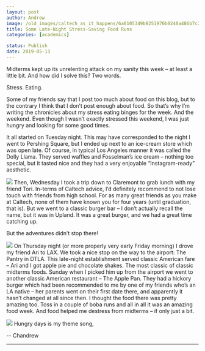 ```yaml
---
layout: post
author: Andrew
image: /old_images/caltech_as_it_happens/6a0105349b8251970b0240a486b7c2200d.jpg
title: Some Late-Night Stress-Saving Food Runs
categories: [academics]

status: Publish
date: 2019-05-13
---
```



Midterms kept up its unrelenting attack on my sanity this week – at least a little bit. And how did I solve this? Two words.

Stress. Eating.

Some of my friends say that I post too much about food on this blog, but to the contrary I think that I don’t post enough about food. So that’s why I’m writing the chronicles about my stress eating binges for the week. And the weekend. Even though I wasn’t exactly stressed this weekend, I was just hungry and looking for some good times.

It all started on Tuesday night. This may have corresponded to the night I went to Pershing Square, but I ended up next to an ice-cream store which was open late. Of course, in typical Los Angeles manner it was called the Dolly Llama. They served waffles and Fosselman’s ice cream – nothing too special, but it tasted nice and they had a very enjoyable “Instagram-ready” aesthetic.


![](/old_images/caltech_as_it_happens/6a0105349b8251970b0240a45d8a6d200c.jpg)
Then, Wednesday I took a trip down to Claremont to grab lunch with my friend Tori. In-terms of Caltech advice, I’d definitely recommend to not lose touch with friends from high school. For as many great friends as you make at Caltech, none of them have known you for four years (until graduation, that is). But we went to a classic burger bar – I don’t actually recall the name, but it was in Upland. It was a great burger, and we had a great time catching up.

But the adventures didn’t stop there!

![](/old_images/caltech_as_it_happens/6a0105349b8251970b0240a486b7d4200d.jpg)
On Thursday night (or more properly very early Friday morning) I drove my friend Ari to LAX. We took a nice stop on the way to the airport: The Pantry in DTLA. This late-night establishment served classic American fare – Ari and I got apple pie and chocolate shakes. The most classic of classic midterms foods. Sunday when I picked him up from the airport we went to another classic American restaurant – The Apple Pan. They had a hickory burger which had been recommended to me by one of my friends who’s an LA native – her parents went on their first date there, and apparently it hasn’t changed at all since then. I thought the food there was pretty amazing too. Toss in a couple of boba runs and all in all it was an amazing food week. And food helped me destress from midterms – if only just a bit.


![](/old_images/caltech_as_it_happens/6a0105349b8251970b0240a45d8a7a200c.jpg)
Hungry days is my theme song,

-- Chandrew

****

